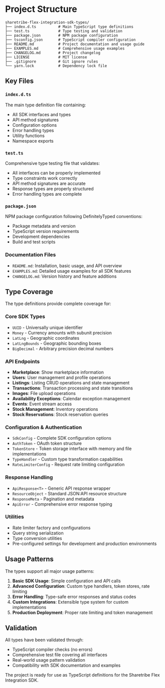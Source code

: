 # Project Structure

```
sharetribe-flex-integration-sdk-types/
├── index.d.ts          # Main TypeScript type definitions
├── test.ts             # Type testing and validation
├── package.json        # NPM package configuration
├── tsconfig.json       # TypeScript compiler configuration
├── README.md           # Project documentation and usage guide
├── EXAMPLES.md         # Comprehensive usage examples
├── CHANGELOG.md        # Project changelog
├── LICENSE             # MIT license
├── .gitignore          # Git ignore rules
└── yarn.lock           # Dependency lock file
```

## Key Files

### `index.d.ts`

The main type definition file containing:

- All SDK interfaces and types
- API method signatures
- Configuration options
- Error handling types
- Utility functions
- Namespace exports

### `test.ts`

Comprehensive type testing file that validates:

- All interfaces can be properly implemented
- Type constraints work correctly
- API method signatures are accurate
- Response types are properly structured
- Error handling types are complete

### `package.json`

NPM package configuration following DefinitelyTyped conventions:

- Package metadata and version
- TypeScript version requirements
- Development dependencies
- Build and test scripts

### Documentation Files

- `README.md`: Installation, basic usage, and API overview
- `EXAMPLES.md`: Detailed usage examples for all SDK features
- `CHANGELOG.md`: Version history and feature additions

## Type Coverage

The type definitions provide complete coverage for:

### Core SDK Types

- `UUID` - Universally unique identifier
- `Money` - Currency amounts with subunit precision
- `LatLng` - Geographic coordinates
- `LatLngBounds` - Geographic bounding boxes
- `BigDecimal` - Arbitrary precision decimal numbers

### API Endpoints

- **Marketplace**: Show marketplace information
- **Users**: User management and profile operations
- **Listings**: Listing CRUD operations and state management
- **Transactions**: Transaction processing and state transitions
- **Images**: File upload operations
- **Availability Exceptions**: Calendar exception management
- **Events**: Event stream access
- **Stock Management**: Inventory operations
- **Stock Reservations**: Stock reservation queries

### Configuration & Authentication

- `SdkConfig` - Complete SDK configuration options
- `AuthToken` - OAuth token structure
- `TokenStore` - Token storage interface with memory and file implementations
- `TypeHandler` - Custom type transformation capabilities
- `RateLimiterConfig` - Request rate limiting configuration

### Response Handling

- `ApiResponse<T>` - Generic API response wrapper
- `ResourceObject` - Standard JSON:API resource structure
- `ResponseMeta` - Pagination and metadata
- `ApiError` - Comprehensive error response typing

### Utilities

- Rate limiter factory and configurations
- Query string serialization
- Type conversion utilities
- Pre-configured settings for development and production environments

## Usage Patterns

The types support all major usage patterns:

1. **Basic SDK Usage**: Simple configuration and API calls
2. **Advanced Configuration**: Custom type handlers, token stores, rate limiting
3. **Error Handling**: Type-safe error responses and status codes
4. **Custom Integrations**: Extensible type system for custom implementations
5. **Production Deployment**: Proper rate limiting and token management

## Validation

All types have been validated through:

- TypeScript compiler checks (no errors)
- Comprehensive test file covering all interfaces
- Real-world usage pattern validation
- Compatibility with SDK documentation and examples

The project is ready for use as TypeScript definitions for the Sharetribe Flex Integration SDK.
